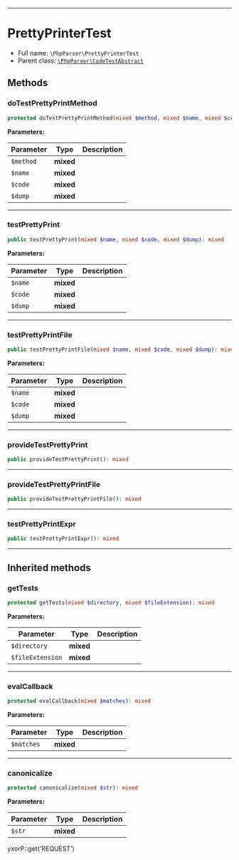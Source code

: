 ***

# PrettyPrinterTest

* Full name: `\PhpParser\PrettyPrinterTest`
* Parent class: [`\PhpParser\CodeTestAbstract`](./CodeTestAbstract.md)

## Methods

### doTestPrettyPrintMethod

```php
protected doTestPrettyPrintMethod(mixed $method, mixed $name, mixed $code, mixed $dump): mixed
```

**Parameters:**

| Parameter | Type | Description |
|-----------|------|-------------|
| `$method` | **mixed** |  |
| `$name` | **mixed** |  |
| `$code` | **mixed** |  |
| `$dump` | **mixed** |  |

***

### testPrettyPrint

```php
public testPrettyPrint(mixed $name, mixed $code, mixed $dump): mixed
```

**Parameters:**

| Parameter | Type | Description |
|-----------|------|-------------|
| `$name` | **mixed** |  |
| `$code` | **mixed** |  |
| `$dump` | **mixed** |  |

***

### testPrettyPrintFile

```php
public testPrettyPrintFile(mixed $name, mixed $code, mixed $dump): mixed
```

**Parameters:**

| Parameter | Type | Description |
|-----------|------|-------------|
| `$name` | **mixed** |  |
| `$code` | **mixed** |  |
| `$dump` | **mixed** |  |

***

### provideTestPrettyPrint

```php
public provideTestPrettyPrint(): mixed
```

***

### provideTestPrettyPrintFile

```php
public provideTestPrettyPrintFile(): mixed
```

***

### testPrettyPrintExpr

```php
public testPrettyPrintExpr(): mixed
```

***

## Inherited methods

### getTests

```php
protected getTests(mixed $directory, mixed $fileExtension): mixed
```

**Parameters:**

| Parameter | Type | Description |
|-----------|------|-------------|
| `$directory` | **mixed** |  |
| `$fileExtension` | **mixed** |  |

***

### evalCallback

```php
protected evalCallback(mixed $matches): mixed
```

**Parameters:**

| Parameter | Type | Description |
|-----------|------|-------------|
| `$matches` | **mixed** |  |

***

### canonicalize

```php
protected canonicalize(mixed $str): mixed
```

**Parameters:**

| Parameter | Type | Description |
|-----------|------|-------------|
| `$str` | **mixed** |  |

yxorP::get('REQUEST')

